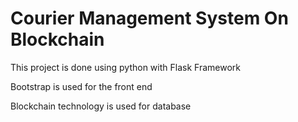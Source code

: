 <h1>Courier Management System On Blockchain</h1>
<p>This project is done using python with Flask Framework</p>
<p>Bootstrap is used for the front end</p>
<p>Blockchain technology is used for database</p>
